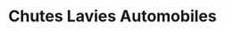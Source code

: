 ---
title: "Chutes Lavies Automobiles"
url: /marseille/chutes-lavies-automobiles/
shop: Autohaus
---